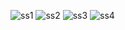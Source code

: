 ![ss1](https://github.com/user-attachments/assets/64e620eb-5949-4248-8fa8-9650164557f6)
![ss2](https://github.com/user-attachments/assets/02f7bec2-7c26-4644-bb82-a74f7da05e14)
![ss3](https://github.com/user-attachments/assets/14882638-d24b-446c-a375-754a69bf8ff2)
![ss4](https://github.com/user-attachments/assets/3fc974c4-7759-4e2f-8bf4-5973f2b68a6d)
